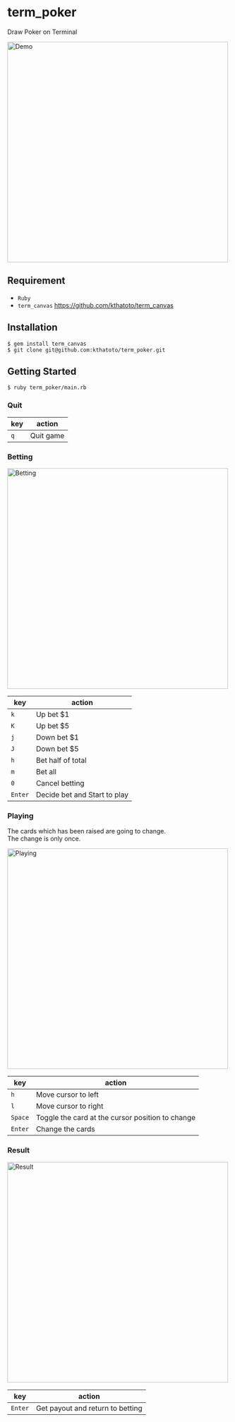 # term_poker
Draw Poker on Terminal

<img src="/kthatoto/term_poker/raw/master/images/term_poker.gif" alt="Demo" width="500">

## Requirement
* `Ruby`
* `term_canvas` https://github.com/kthatoto/term_canvas

## Installation
    $ gem install term_canvas
    $ git clone git@github.com:kthatoto/term_poker.git

## Getting Started
    $ ruby term_poker/main.rb

### Quit
|key|action|
|---|---|
|`q`|Quit game|

### Betting
<img src="/kthatoto/term_poker/raw/master/images/betting.png" alt="Betting" width="500">

|key|action|
|---|---|
|`k`|Up bet $1|
|`K`|Up bet $5|
|`j`|Down bet $1|
|`J`|Down bet $5|
|`h`|Bet half of total|
|`m`|Bet all|
|`0`|Cancel betting|
|`Enter`|Decide bet and Start to play|

### Playing
The cards which has been raised are going to change.  
The change is only once.

<img src="/kthatoto/term_poker/raw/master/images/playing.png" alt="Playing" width="500">

|key|action|
|---|---|
|`h`|Move cursor to left|
|`l`|Move cursor to right|
|`Space`|Toggle the card at the cursor position to change|
|`Enter`|Change the cards|

### Result

<img src="/kthatoto/term_poker/raw/master/images/result.png" alt="Result" width="500">

|key|action|
|---|---|
|`Enter`|Get payout and return to betting|
